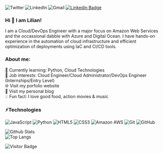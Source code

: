 ![Twitter](https://img.shields.io/badge/Twitter-%231DA1F2.svg?style=for-the-badge&logo=Twitter&logoColor=white)
![LinkedIn](https://img.shields.io/badge/linkedin-%230077B5.svg?style=for-the-badge&logo=linkedin&logoColor=white)
![Gmail](https://img.shields.io/badge/Gmail-D14836?style=for-the-badge&logo=gmail&logoColor=white)
[![Linkedin Badge](https://img.shields.io/badge/-ludehsar-blue?style=flat-square&logo=Linkedin&logoColor=white&link=https://www.linkedin.com/in/ludehsar/)](https://www.linkedin.com/in/ludehsar/)


### Hi 👋 I am Lilian!

I am a Cloud/DevOps Engineer with a major focus on Amazon Web Services and the occassional dabble with Azure and Digital Ocean. I have hands-on experience in the automation of cloud infrastructure and efficient optimization of deployments using IaC and CI/CD tools.  

### About me:   
🌱 Currently learning: Python, Cloud Technologies  
💼 Job interests: Cloud Engineer/Cloud Administrator/DevOps Engineer (Internships/Entry Level)    
🌐 Visit my porfolio website  
👋 Visit my personal blog  
💡 Fun fact: I love good food, action movies & music      

### ⚡Technologies  

![JavaScript](https://img.shields.io/badge/-JavaScript-black?style=flat-square&logo=javascript)
![Python](https://img.shields.io/badge/-Python-black?style=flat-square&logo=Python)
![HTML5](https://img.shields.io/badge/-HTML5-E34F26?style=flat-square&logo=html5&logoColor=white)
![CSS3](https://img.shields.io/badge/-CSS3-1572B6?style=flat-square&logo=css3)
![Amazon AWS](https://img.shields.io/badge/Amazon%20AWS-232F3E?style=flat-square&logo=amazon-aws)
![Git](https://img.shields.io/badge/-Git-black?style=flat-square&logo=git)
![GitHub](https://img.shields.io/badge/-GitHub-181717?style=flat-square&logo=github)  

![Github Stats](https://github-readme-stats.vercel.app/api?username=ludehsar&count_private=true&show_icons=true&include_all_commits=true)  
![Top Langs](https://github-readme-stats.vercel.app/api/top-langs/?username=ludehsar&hide=TeX&layout=compact)  

![Visitor Badge](https://visitor-badge.laobi.icu/badge?page_id=ludehsar.ludehsar)  

<!--
**Lily-G1/Lily-G1** is a ✨ _special_ ✨ repository because its `README.md` (this file) appears on your GitHub profile.

Here are some ideas to get you started:

- 🔭 I’m currently working on ...
- 👯 I’m looking to collaborate on ...
- 🤔 I’m looking for help with ...
- 💬 Ask me about ...
- 📫 How to reach me: ...

- ⚡ Fun fact: ...
-->
